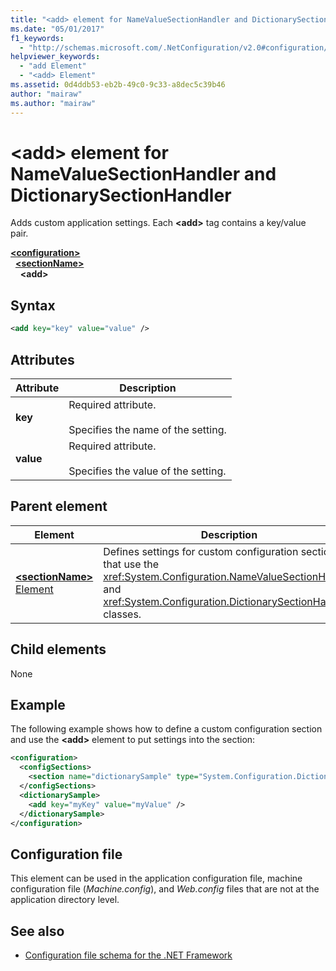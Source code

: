 ```yaml
---
title: "<add> element for NameValueSectionHandler and DictionarySectionHandler"
ms.date: "05/01/2017"
f1_keywords: 
  - "http://schemas.microsoft.com/.NetConfiguration/v2.0#configuration/sectionName/add"
helpviewer_keywords: 
  - "add Element"
  - "<add> Element"
ms.assetid: 0d4ddb53-eb2b-49c0-9c33-a8dec5c39b46
author: "mairaw"
ms.author: "mairaw"
---
```

# \<add> element for NameValueSectionHandler and DictionarySectionHandler

Adds custom application settings. Each **\<add>** tag contains a key/value pair.

[**\<configuration>**](configuration-element.md)\
&nbsp;&nbsp;[**\<sectionName>**](custom-element-2.md)\
&nbsp;&nbsp;&nbsp;&nbsp;**\<add>**

## Syntax

```xml
<add key="key" value="value" />
```

## Attributes

| Attribute | Description |
| --------- | ----------- |
| **key**   | Required attribute.<br><br>Specifies the name of the setting. |
| **value** | Required attribute.<br><br>Specifies the value of the setting. |

## Parent element

| Element | Description |
| ------- | ------------|
| [**\<sectionName>** Element](custom-element-2.md) | Defines settings for custom configuration sections that use the <xref:System.Configuration.NameValueSectionHandler> and <xref:System.Configuration.DictionarySectionHandler> classes. |

## Child elements

None

## Example

The following example shows how to define a custom configuration section and use the **\<add>** element to put settings into the section:

```xml
<configuration>
  <configSections>
    <section name="dictionarySample" type="System.Configuration.DictionarySectionHandler,System" />
  </configSections>
  <dictionarySample>
    <add key="myKey" value="myValue" />
  </dictionarySample>
</configuration>
```

## Configuration file

This element can be used in the application configuration file, machine configuration file (*Machine.config*), and *Web.config* files that are not at the application directory level.

## See also

- [Configuration file schema for the .NET Framework](index.md)
